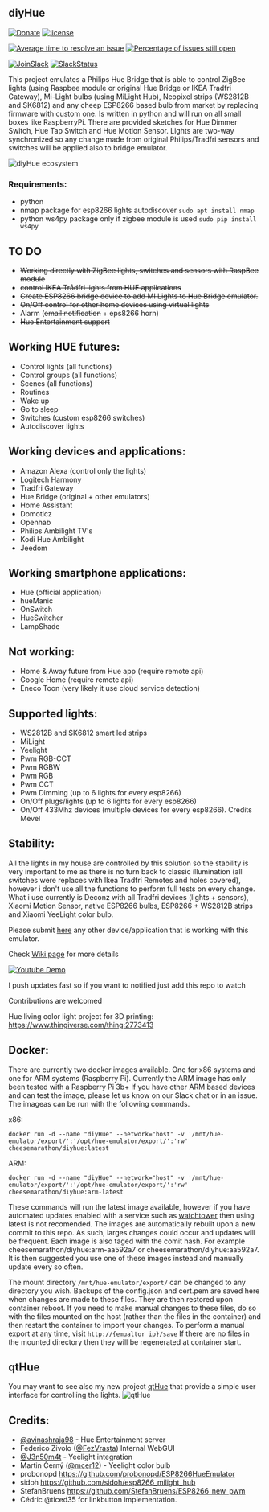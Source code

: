 ## diyHue
[![Donate](https://img.shields.io/badge/Donate-PayPal-green.svg)](https://www.paypal.com/cgi-bin/webscr?cmd=_s-xclick&hosted_button_id=J5NHHR47MVTMW) [![license](https://img.shields.io/badge/license-GPLv3%2FApache%202.0%2FCC%20BY--SA%204.0-blue.svg)](https://github.com/mariusmotea/diyHue/blob/master/LICENSE.md)

[![Average time to resolve an issue](http://isitmaintained.com/badge/resolution/mariusmotea/diyHue.svg)](http://isitmaintained.com/project/mariusmotea/diyHue "Average time to resolve an issue") [![Percentage of issues still open](http://isitmaintained.com/badge/open/mariusmotea/diyHue.svg)](http://isitmaintained.com/project/mariusmotea/diyHue "Percentage of issues still open")

[![JoinSlack](https://img.shields.io/badge/Join%20us-on%20Slack-green.svg)](https://diyhueslackinvite.herokuapp.com/) [![SlackStatus](https://diyhueslackinvite.herokuapp.com/badge.svg?colorB=8ebc06)](https://diyhueslackinvite.herokuapp.com/)

This project emulates a Philips Hue Bridge that is able to control ZigBee lights (using Raspbee module or original Hue Bridge or IKEA Tradfri Gateway), Mi-Light bulbs (using MiLight Hub), Neopixel strips (WS2812B and SK6812) and any cheep ESP8266 based bulb from market by replacing firmware with custom one. Is written in python and will run on all small boxes like RaspberryPi. There are provided sketches for Hue Dimmer Switch, Hue Tap Switch and Hue Motion Sensor. Lights are two-way synchronized so any change made from original Philips/Tradfri sensors and switches will be applied also to bridge emulator.

![diyHue ecosystem](https://raw.githubusercontent.com/mariusmotea/diyHue/develop/Images/hue-map.png)


### Requirements:
 - python
 - nmap package for esp8266 lights autodiscover ```sudo apt install nmap```
 - python ws4py package only if zigbee module is used ```sudo pip install ws4py```


## TO DO
 - ~~Working directly with ZigBee lights, switches and sensors with RaspBee module~~
 - ~~control IKEA Trådfri lights from HUE applications~~
 - ~~Create ESP8266 bridge device to add MI Lights to Hue Bridge emulator.~~
 - ~~On/Off control for other home devices using virtual lights~~
 - Alarm (~~email notification~~ + eps8266 horn)
 - ~~Hue Entertainment support~~

## Working HUE futures:
  - Control lights (all functions)
  - Control groups (all functions)
  - Scenes (all functions)
  - Routines
  - Wake up
  - Go to sleep
  - Switches (custom esp8266 switches)
  - Autodiscover lights
  
## Working devices and applications:
  - Amazon Alexa (control only the lights)
  - Logitech Harmony
  - Tradfri Gateway
  - Hue Bridge (original + other emulators)
  - Home Assistant
  - Domoticz
  - Openhab
  - Philips Ambilight TV's 
  - Kodi Hue Ambilight
  - Jeedom
 
 ## Working smartphone applications:
  - Hue (official application)
  - hueManic
  - OnSwitch
  - HueSwitcher
  - LampShade

## Not working:
  - Home & Away future from Hue app (require remote api)
  - Google Home (require remote api)
  - Eneco Toon (very likely it use cloud service detection)
  
## Supported lights:
  - WS2812B and SK6812 smart led strips
  - MiLight
  - Yeelight
  - Pwm RGB-CCT
  - Pwm RGBW
  - Pwm RGB
  - Pwm CCT
  - Pwm Dimming (up to 6 lights for every esp8266)
  - On/Off plugs/lights (up to 6 lights for every esp8266)
  - On/Off 433Mhz devices (multiple devices for every esp8266). Credits Mevel
  
## Stability:
All the lights in my house are controlled by this solution so the stability is very important to me as there is no turn back to classic illumination (all switches were replaces with Ikea Tradfri Remotes and holes covered), however i don't use all the functions to perform full tests on every change. What i use currently is Deconz with all Tradfri devices (lights + sensors), Xiaomi Motion Sensor, native ESP8266 bulbs, ESP8266 + WS2812B strips and Xiaomi YeeLight color bulb.
  
Please submit [here](https://github.com/mariusmotea/diyHue/issues/27) any other device/application that is working with this emulator.
  
Check [Wiki page](https://github.com/mariusmotea/diyHue/wiki) for more details  
  
[![Youtube Demo](https://img.youtube.com/vi/c6MsG3oIehY/0.jpg)](https://www.youtube.com/watch?v=c6MsG3oIehY)

I push updates fast so if you want to notified just add this repo to watch

Contributions are welcomed  

Hue living color light project for 3D printing: https://www.thingiverse.com/thing:2773413

## Docker:
There are currently two docker images available. One for x86 systems and one for ARM systems (Raspberry Pi). Currently the ARM image has only been tested with a Raspberry Pi 3b+ If you have other ARM based devices and can test the image, please let us know on our Slack chat or in an issue. The imageas can be run with the following commands.

x86:

`docker run -d --name "diyHue" --network="host" -v '/mnt/hue-emulator/export/':'/opt/hue-emulator/export/':'rw' cheesemarathon/diyhue:latest`

ARM:

`docker run -d --name "diyHue" --network="host" -v '/mnt/hue-emulator/export/':'/opt/hue-emulator/export/':'rw' cheesemarathon/diyhue:arm-latest`

These commands will run the latest image available, however if you have automated updates enabled with a service such as [watchtower](https://github.com/v2tec/watchtower) then using latest is not recomended. The images are automatically rebuilt upon a new commit to this repo. As such, larges changes could occur and updates will be frequent. Each image is also taged with the comit hash. For example cheesemarathon/diyhue:arm-aa592a7 or cheesemarathon/diyhue:aa592a7. It is then suggested you use one of these images instead and manually update every so often.

The mount directory `/mnt/hue-emulator/export/` can be changed to any directory you wish. Backups of the config.json and cert.pem are saved here when changes are made to these files. They are then restored upon container reboot. If you need to make manual changes to these files, do so with the files mounted on the host (rather than the files in the container) and then restart the container to import your changes. To perform a manual export at any time, visit `http://{emualtor ip}/save` If there are no files in the mounted directory then they will be regenerated at container start.

## qtHue
You may want to see also my new project [qtHue](https://github.com/mariusmotea/qtHue) that provide a simple user interface for controlling the lights.
![qtHue](https://github.com/mariusmotea/qtHue/blob/master/Screenshot.png?raw=true)


Credits:
  - 
  - [@avinashraja98](https://github.com/avinashraja98) - Hue Entertainment server
  - Federico Zivolo ([@FezVrasta](https://github.com/FezVrasta)) Internal WebGUI
  - [@J3n50m4t](https://github.com/J3n50m4t) - Yeelight integration
  - Martin Černý ([@mcer12](https://github.com/mcer12)) - Yeelight color bulb
  - probonopd https://github.com/probonopd/ESP8266HueEmulator
  - sidoh https://github.com/sidoh/esp8266_milight_hub
  - StefanBruens https://github.com/StefanBruens/ESP8266_new_pwm
  - Cédric @ticed35 for linkbutton implementation.

